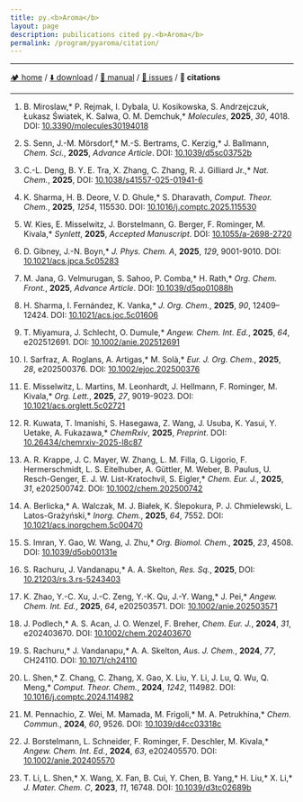 ```yaml
---
title: py.<b>Aroma</b>
layout: page
description: pubilications cited py.<b>Aroma</b>
permalink: /program/pyaroma/citation/
---
```


<hr/>

[🏕️ home](https://wongzit.github.io/program/pyaroma) / [⬇️ download](https://wongzit.github.io/program/pyaroma/download) / [📄 manual](https://wongzit.github.io/program/pyaroma/manual_v41.pdf) / [🔧 issues](https://wongzit.github.io/program/pyaroma/issue) / **💎 citations**

<hr/>

1. B. Miroslaw,\* P. Rejmak, I. Dybala, U. Kosikowska, S. Andrzejczuk, Łukasz Światek, K. Salwa, O. M. Demchuk,\* *Molecules*, **2025**, *30*, 4018. DOI: [10.3390/molecules30194018](https://doi.org/10.3390/molecules30194018)

1. S. Senn, J.-M. Mörsdorf,\* M.-S. Bertrams, C. Kerzig,\* J. Ballmann, *Chem. Sci.*, **2025**, *Advance Article*. DOI: [10.1039/d5sc03752b](https://doi.org/10.1039/d5sc03752b)

1. C.-L. Deng, B. Y. E. Tra, X. Zhang, C. Zhang, R. J. Gilliard Jr.,\* *Nat. Chem.*, **2025**, DOI: [10.1038/s41557-025-01941-6](https://doi.org/10.1038/s41557-025-01941-6)

1. K. Sharma, H. B. Deore, V. D. Ghule,\* S. Dharavath, *Comput. Theor. Chem.*, **2025**, *1254*, 115530. DOI: [10.1016/j.comptc.2025.115530](https://doi.org/10.1016/j.comptc.2025.115530)

1. W. Kies, E. Misselwitz, J. Borstelmann, G. Berger, F. Rominger, M. Kivala,\* *Synlett*, **2025**, *Accepted Manuscript*. DOI: [10.1055/a-2698-2720](https://doi.org/10.1055/a-2698-2720)

1. D. Gibney, J.-N. Boyn,\* *J. Phys. Chem. A*, **2025**, *129*, 9001-9010. DOI: [10.1021/acs.jpca.5c05283](https://doi.org/10.1021/acs.jpca.5c05283)

1. M. Jana, G. Velmurugan, S. Sahoo, P. Comba,\* H. Rath,\* *Org. Chem. Front.*, **2025**, *Advance Article*. DOI: [10.1039/d5qo01088h](https://doi.org/10.1039/d5qo01088h)

1. H. Sharma, I. Fernández, K. Vanka,\* *J. Org. Chem.*, **2025**, *90*, 12409–12424. DOI: [10.1021/acs.joc.5c01606](https://doi.org/10.1021/acs.joc.5c01606)

1. T. Miyamura, J. Schlecht, O. Dumule,\* *Angew. Chem. Int. Ed.*, **2025**, *64*, e202512691. DOI: [10.1002/anie.202512691](https://doi.org/10.1002/anie.202512691)

1. I. Sarfraz, A. Roglans, A. Artigas,\* M. Solà,\* *Eur. J. Org. Chem.*, **2025**, *28*, e202500376. DOI: [10.1002/ejoc.202500376](https://doi.org/10.1002/ejoc.202500376)

1. E. Misselwitz, L. Martins, M. Leonhardt, J. Hellmann, F. Rominger, M. Kivala,\* *Org. Lett.*, **2025**, *27*, 9019-9023. DOI: [10.1021/acs.orglett.5c02721](https://doi.org/10.1021/acs.orglett.5c02721)

1. R. Kuwata, T. Imanishi, S. Hasegawa, Z. Wang, J. Usuba, K. Yasui, Y. Uetake, A. Fukazawa,\* *ChemRxiv*, **2025**, *Preprint*. DOI: [10.26434/chemrxiv-2025-l8c87](https://doi.org/10.26434/chemrxiv-2025-l8c87)

1. A. R. Krappe, J. C. Mayer, W. Zhang, L. M. Filla, G. Ligorio, F. Hermerschmidt, L. S. Eitelhuber, A. Güttler, M. Weber, B. Paulus, U. Resch-Genger, E. J. W. List-Kratochvil, S. Eigler,\* *Chem. Eur. J.*, **2025**, *31*, e202500742. DOI: [10.1002/chem.202500742](https://doi.org/10.1002/chem.202500742)

1. A. Berlicka,\* A. Walczak, M. J. Białek, K. Ślepokura, P. J. Chmielewski, L. Latos-Grażyński,\* *Inorg. Chem.*, **2025**, *64*, 7552. DOI: [10.1021/acs.inorgchem.5c00470](https://doi.org/10.1021/acs.inorgchem.5c00470)

1. S. Imran, Y. Gao, W. Wang, J. Zhu,\* *Org. Biomol. Chem.*, **2025**, *23*, 4508. DOI: [10.1039/d5ob00131e](https://doi.org/10.1039/d5ob00131e)

1. S. Rachuru, J. Vandanapu,\* A. A. Skelton, *Res. Sq.*, **2025**, DOI: [10.21203/rs.3.rs-5243403](https://doi.org/10.21203/rs.3.rs-5243403/v1)

1. K. Zhao, Y.-C. Xu, J.-C. Zeng, Y.-K. Qu, J.-Y. Wang,\* J. Pei,\* *Angew. Chem. Int. Ed.*, **2025**, *64*, e202503571. DOI: [10.1002/anie.202503571](https://doi.org/10.1002/anie.202503571)

1. J. Podlech,\* A. S. Acan, J. O. Wenzel, F. Breher, *Chem. Eur. J.*, **2024**, *31*, e202403670. DOI: [10.1002/chem.202403670](https://doi.org/10.1002/chem.202403670)

1. S. Rachuru,\* J. Vandanapu,\* A. A. Skelton, *Aus. J. Chem.*, **2024**, *77*, CH24110. DOI: [10.1071/ch24110](https://doi.org/10.1071/ch24110)

1. L. Shen,\* Z. Chang, C. Zhang, X. Gao, X. Liu, Y. Li, J. Lu, Q. Wu, Q. Meng,\* *Comput. Theor. Chem.*, **2024**, *1242*, 114982. DOI: [10.1016/j.comptc.2024.114982](https://doi.org/10.1016/j.comptc.2024.114982)

1. M. Pennachio, Z. Wei, M. Mamada, M. Frigoli,\* M. A. Petrukhina,\* *Chem. Commun.*, **2024**, *60*, 9526. DOI: [10.1039/d4cc03318c](https://doi.org/10.1039/d4cc03318c)

1. J. Borstelmann, L. Schneider, F. Rominger, F. Deschler, M. Kivala,\* *Angew. Chem. Int. Ed.*, **2024**, *63*, e202405570. DOI: [10.1002/anie.202405570](https://doi.org/10.1002/anie.202405570)

1. T. Li, L. Shen,\* X. Wang, X. Fan, B. Cui, Y. Chen, B. Yang,\* H. Liu,\* X. Li,\* *J. Mater. Chem. C*, **2023**, *11*, 16748. DOI: [10.1039/d3tc02689b](https://doi.org/10.1039/d3tc02689b)

